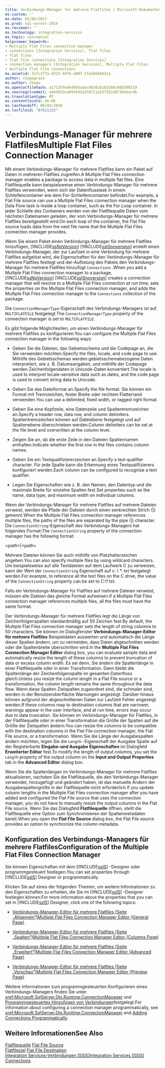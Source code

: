 ```yaml
---
title: Verbindungs-Manager für mehrere Flatfiles | Microsoft-Dokumentation
ms.custom: ''
ms.date: 03/06/2017
ms.prod: sql-server-2014
ms.reviewer: ''
ms.technology: integration-services
ms.topic: conceptual
helpviewer_keywords:
- Multiple Flat Files connection manager
- connections [Integration Services], flat files
- flat files
- flat file connections [Integration Services]
- connection managers [Integration Services], Multiple Flat Files
- multiple flat file connections
ms.assetid: 31fc3f7a-d323-44f5-a907-1fa3de66631a
author: chugugrace
ms.author: chugu
ms.openlocfilehash: a17125fedb495daabc4838161b3260c0d5590319
ms.sourcegitcommit: ad4d92dce894592a259721a1571b1d8736abacdb
ms.translationtype: MT
ms.contentlocale: de-DE
ms.lasthandoff: 08/04/2020
ms.locfileid: "87621132"
---
```

# <a name="multiple-flat-files-connection-manager"></a><span data-ttu-id="d9af5-102">Verbindungs-Manager für mehrere Flatfiles</span><span class="sxs-lookup"><span data-stu-id="d9af5-102">Multiple Flat Files Connection Manager</span></span>
  <span data-ttu-id="d9af5-103">Mit einem Verbindungs-Manager für mehrere Flatfiles kann ein Paket auf Daten in mehreren Flatfiles zugreifen.</span><span class="sxs-lookup"><span data-stu-id="d9af5-103">A Multiple Flat Files connection manager enables a package to access data in multiple flat files.</span></span> <span data-ttu-id="d9af5-104">Eine Flatfilequelle kann beispielsweise einen Verbindungs-Manager für mehrere Flatfiles verwenden, wenn sich der Datenflusstask in einem Schleifencontainer wie dem For-Schleifencontainer befindet.</span><span class="sxs-lookup"><span data-stu-id="d9af5-104">For example, a Flat File source can use a Multiple Flat Files connection manager when the Data Flow task is inside a loop container, such as the For Loop container.</span></span> <span data-ttu-id="d9af5-105">In jeder Schleife des Containers werden von der Flatfilequelle Daten vom nächsten Dateinamen geladen, der vom Verbindungs-Manager für mehrere Flatfiles bereitgestellt wird.</span><span class="sxs-lookup"><span data-stu-id="d9af5-105">On each loop of the container, the Flat File source loads data from the next file name that the Multiple Flat Files connection manager provides.</span></span>  
  
 <span data-ttu-id="d9af5-106">Wenn Sie einem Paket einen Verbindungs-Manager für mehrere Flatfiles hinzufügen, [!INCLUDE[ssNoVersion](../../includes/ssnoversion-md.md)] [!INCLUDE[ssISnoversion](../../includes/ssisnoversion-md.md)] erstellt einen Verbindungs-Manager, der zur Laufzeit in eine Verbindung für mehrere Flatfiles aufgelöst wird, die Eigenschaften für den Verbindungs-Manager für mehrere Flatfiles festlegt und der-Auflistung des Pakets den Verbindungs-Manager für mehrere Flatfiles hinzufügt `Connections` .</span><span class="sxs-lookup"><span data-stu-id="d9af5-106">When you add a Multiple Flat Files connection manager to a package, [!INCLUDE[ssNoVersion](../../includes/ssnoversion-md.md)] [!INCLUDE[ssISnoversion](../../includes/ssisnoversion-md.md)] creates a connection manager that will resolve to a Multiple Flat Files connection at run time, sets the properties on the Multiple Flat Files connection manager, and adds the Multiple Flat Files connection manager to the `Connections` collection of the package.</span></span>  
  
 <span data-ttu-id="d9af5-107">Die `ConnectionManagerType`-Eigenschaft des Verbindungs-Managers ist auf `MULTIFLATFILE` festgelegt.</span><span class="sxs-lookup"><span data-stu-id="d9af5-107">The `ConnectionManagerType` property of the connection manager is set to `MULTIFLATFILE`.</span></span>  
  
 <span data-ttu-id="d9af5-108">Es gibt folgende Möglichkeiten, um einen Verbindungs-Manager für mehrere Flatfiles zu konfigurieren:</span><span class="sxs-lookup"><span data-stu-id="d9af5-108">You can configure the Multiple Flat Files connection manager in the following ways:</span></span>  
  
-   <span data-ttu-id="d9af5-109">Geben Sie die Dateien, das Gebietsschema und die Codepage an, die Sie verwenden möchten.</span><span class="sxs-lookup"><span data-stu-id="d9af5-109">Specify the files, locale, and code page to use.</span></span> <span data-ttu-id="d9af5-110">Mithilfe des Gebietsschemas werden gebietsschemabezogene Daten interpretiert, wie z. B. Datumsangaben, und mithilfe der Codepage werden Zeichenfolgendaten in Unicode-Daten konvertiert.</span><span class="sxs-lookup"><span data-stu-id="d9af5-110">The locale is used to interpret locale-sensitive data such as dates, and the code page is used to convert string data to Unicode.</span></span>  
  
-   <span data-ttu-id="d9af5-111">Geben Sie das Dateiformat an.</span><span class="sxs-lookup"><span data-stu-id="d9af5-111">Specify the file format.</span></span> <span data-ttu-id="d9af5-112">Sie können ein Format mit Trennzeichen, fester Breite oder rechtem Flatterrand verwenden.</span><span class="sxs-lookup"><span data-stu-id="d9af5-112">You can use a delimited, fixed width, or ragged right format.</span></span>  
  
-   <span data-ttu-id="d9af5-113">Geben Sie eine Kopfzeile, eine Datenzeile und Spaltentrennzeichen an.</span><span class="sxs-lookup"><span data-stu-id="d9af5-113">Specify a header row, data row, and column delimiters.</span></span> <span data-ttu-id="d9af5-114">Spaltentrennzeichen können auf Dateiebene festgelegt und auf Spaltenebene überschrieben werden.</span><span class="sxs-lookup"><span data-stu-id="d9af5-114">Column delimiters can be set at the file level and overwritten at the column level.</span></span>  
  
-   <span data-ttu-id="d9af5-115">Zeigen Sie an, ob die erste Zeile in den Dateien Spaltennamen enthalten.</span><span class="sxs-lookup"><span data-stu-id="d9af5-115">Indicate whether the first row in the files contains column names.</span></span>  
  
-   <span data-ttu-id="d9af5-116">Geben Sie ein Textqualifiziererzeichen an.</span><span class="sxs-lookup"><span data-stu-id="d9af5-116">Specify a text qualifier character.</span></span> <span data-ttu-id="d9af5-117">Für jede Spalte kann die Erkennung eines Textqualifizierers konfiguriert werden.</span><span class="sxs-lookup"><span data-stu-id="d9af5-117">Each column can be configured to recognize a text qualifier.</span></span>  
  
-   <span data-ttu-id="d9af5-118">Legen Sie Eigenschaften wie z. B. den Namen, den Datentyp und die maximale Breite für einzelne Spalten fest.</span><span class="sxs-lookup"><span data-stu-id="d9af5-118">Set properties such as the name, data type, and maximum width on individual columns.</span></span>  
  
 <span data-ttu-id="d9af5-119">Wenn der Verbindungs-Manager für mehrere Flatfiles auf mehrere Dateien verweist, werden die Pfade der Dateien durch einen senkrechten Strich (|) getrennt.</span><span class="sxs-lookup"><span data-stu-id="d9af5-119">When the Multiple Flat Files connection manager references multiple files, the paths of the files are separated by the pipe (|) character.</span></span> <span data-ttu-id="d9af5-120">Die `ConnectionString`-Eigenschaft des Verbindungs-Managers hat folgendes Format:</span><span class="sxs-lookup"><span data-stu-id="d9af5-120">The `ConnectionString` property of the connection manager has the following format:</span></span>  
  
 \<*path*>|\<*path*>  
  
 <span data-ttu-id="d9af5-121">Mehrere Dateien können Sie auch mithilfe von Platzhalterzeichen angeben.</span><span class="sxs-lookup"><span data-stu-id="d9af5-121">You can also specify multiple files by using wildcard characters.</span></span> <span data-ttu-id="d9af5-122">Um beispielsweise auf alle Textdateien auf dem Laufwerk C zu verweisen, kann der Wert der `ConnectionString` Eigenschaft auf c: \\ \*. txt festgelegt werden.</span><span class="sxs-lookup"><span data-stu-id="d9af5-122">For example, to reference all the text files on the C drive, the value of the `ConnectionString` property can be set to C:\\*.txt.</span></span>  
  
 <span data-ttu-id="d9af5-123">Falls ein Verbindungs-Manager für Flatfiles auf mehrere Dateien verweist, müssen alle Dateien das gleiche Format aufweisen.</span><span class="sxs-lookup"><span data-stu-id="d9af5-123">If a Multiple Flat Files connection manager references multiple files, all the files must have the same format.</span></span>  
  
 <span data-ttu-id="d9af5-124">Der Verbindungs-Manager für mehrere Flatfiles legt die Länge von Zeichenfolgenspalten standardmäßig auf 50 Zeichen fest.</span><span class="sxs-lookup"><span data-stu-id="d9af5-124">By default, the Multiple Flat Files connection manager sets the length of string columns to 50 characters.</span></span> <span data-ttu-id="d9af5-125">Sie können im Dialogfenster **Verbindungs-Manager-Editor für mehrere Flatfiles** Beispieldaten auswerten und automatisch die Länge dieser Spalten ändern, um zu vermeiden, dass Daten abgeschnitten werden oder die Spaltenbreite überschritten wird.</span><span class="sxs-lookup"><span data-stu-id="d9af5-125">In the **Multiple Flat Files Connection Manager Editor** dialog box, you can evaluate sample data and automatically resize the length of these columns to prevent truncation of data or excess column width.</span></span> <span data-ttu-id="d9af5-126">Es sei denn, Sie ändern die Spaltenlänge in einer Flatfilequelle oder in einer Transformation. Dann bleibt die Spaltenlänge der Zeichenfolgenspalte im gesamten Datenfluss gleich.</span><span class="sxs-lookup"><span data-stu-id="d9af5-126">Unless you resize the column length in a Flat File source or a transformation, the column length remains the same throughout the data flow.</span></span> <span data-ttu-id="d9af5-127">Wenn diese Spalten Zielspalten zugeordnet sind, die schmaler sind, werden in der Benutzeroberfläche Warnungen angezeigt. Darüber hinaus können aufgrund der abgeschnittenen Daten zur Laufzeit Fehler angezeigt werden.</span><span class="sxs-lookup"><span data-stu-id="d9af5-127">If these columns map to destination columns that are narrower, warnings appear in the user interface, and at run time, errors may occur due to data truncation.</span></span> <span data-ttu-id="d9af5-128">Sie können im Verbindungs-Manager für Flatfiles, in der Flatfilequelle oder in einer Transformation die Größe der Spalten auf die Größe der Zielspalten ändern.</span><span class="sxs-lookup"><span data-stu-id="d9af5-128">You can resize the columns to be compatible with the destination columns in the Flat File connection manager, the Flat File source, or a transformation.</span></span> <span data-ttu-id="d9af5-129">Wenn Sie die Länge der Ausgabespalten ändern möchten, legen Sie die `Length` -Eigenschaft der Ausgabe Spalte auf der Registerkarte **Eingabe-und Ausgabe Eigenschaften** im Dialogfeld **Erweiterter Editor** fest.</span><span class="sxs-lookup"><span data-stu-id="d9af5-129">To modify the length of output columns, you set the `Length` property of the output column on the **Input and Output Properties** tab in the **Advanced Editor** dialog box.</span></span>  
  
 <span data-ttu-id="d9af5-130">Wenn Sie die Spaltenlängen im Verbindungs-Manager für mehrere Flatfiles aktualisieren, nachdem Sie die Flatfilequelle, die den Verbindungs-Manager verwendet, hinzugefügt und geändert haben, ist das manuelle Ändern der Ausgabespaltengröße in der Flatfilequelle nicht erforderlich.</span><span class="sxs-lookup"><span data-stu-id="d9af5-130">If you update column lengths in the Multiple Flat Files connection manager after you have added and configured the Flat File source that uses the connection manager, you do not have to manually resize the output columns in the Flat File source.</span></span> <span data-ttu-id="d9af5-131">Wenn Sie das Dialogfeld **Flatfilequelle** öffnen, stellt die Flatfilequelle eine Option zum Synchronisieren der Spaltenmetadaten bereit.</span><span class="sxs-lookup"><span data-stu-id="d9af5-131">When you open the **Flat File Source** dialog box, the Flat File source provides an option to synchronize the column metadata.</span></span>  
  
## <a name="configuration-of-the-multiple-flat-files-connection-manager"></a><span data-ttu-id="d9af5-132">Konfiguration des Verbindungs-Managers für mehrere Flatfiles</span><span class="sxs-lookup"><span data-stu-id="d9af5-132">Configuration of the Multiple Flat Files Connection Manager</span></span>  
 <span data-ttu-id="d9af5-133">Sie können Eigenschaften mit dem [!INCLUDE[ssIS](../../includes/ssis-md.md)] -Designer oder programmgesteuert festlegen.</span><span class="sxs-lookup"><span data-stu-id="d9af5-133">You can set properties through [!INCLUDE[ssIS](../../includes/ssis-md.md)] Designer or programmatically.</span></span>  
  
 <span data-ttu-id="d9af5-134">Klicken Sie auf eines der folgenden Themen, um weitere Informationen zu den Eigenschaften zu erhalten, die Sie im [!INCLUDE[ssIS](../../includes/ssis-md.md)] -Designer festlegen können:</span><span class="sxs-lookup"><span data-stu-id="d9af5-134">For more information about the properties that you can set in [!INCLUDE[ssIS](../../includes/ssis-md.md)] Designer, click one of the following topics:</span></span>  
  
-   [<span data-ttu-id="d9af5-135">Verbindungs-Manager-Editor für mehrere Flatfiles &#40;Seite „Allgemein“&#41;</span><span class="sxs-lookup"><span data-stu-id="d9af5-135">Multiple Flat Files Connection Manager Editor &#40;General Page&#41;</span></span>](../general-page-of-integration-services-designers-options.md)  
  
-   [<span data-ttu-id="d9af5-136">Verbindungs-Manager-Editor für mehrere Flatfiles &#40;Seite „Spalten“&#41;</span><span class="sxs-lookup"><span data-stu-id="d9af5-136">Multiple Flat Files Connection Manager Editor &#40;Columns Page&#41;</span></span>](../multiple-flat-files-connection-manager-editor-columns-page.md)  
  
-   [<span data-ttu-id="d9af5-137">Verbindungs-Manager-Editor für mehrere Flatfiles &#40;Seite „Erweitert“&#41;</span><span class="sxs-lookup"><span data-stu-id="d9af5-137">Multiple Flat Files Connection Manager Editor &#40;Advanced Page&#41;</span></span>](../multiple-flat-files-connection-manager-editor-advanced-page.md)  
  
-   [<span data-ttu-id="d9af5-138">Verbindungs-Manager-Editor für mehrere Flatfiles &#40;Seite „Vorschau“&#41;</span><span class="sxs-lookup"><span data-stu-id="d9af5-138">Multiple Flat Files Connection Manager Editor &#40;Preview Page&#41;</span></span>](../multiple-flat-files-connection-manager-editor-preview-page.md)  
  
 <span data-ttu-id="d9af5-139">Weitere Informationen zum programmgesteuerten Konfigurieren eines Verbindungs-Managers finden Sie unter <xref:Microsoft.SqlServer.Dts.Runtime.ConnectionManager> und [Programmgesteuertes Hinzufügen von Verbindungen](../building-packages-programmatically/adding-connections-programmatically.md)festgelegt.</span><span class="sxs-lookup"><span data-stu-id="d9af5-139">For information about configuring a connection manager programmatically, see <xref:Microsoft.SqlServer.Dts.Runtime.ConnectionManager> and [Adding Connections Programmatically](../building-packages-programmatically/adding-connections-programmatically.md).</span></span>  
  
## <a name="see-also"></a><span data-ttu-id="d9af5-140">Weitere Informationen</span><span class="sxs-lookup"><span data-stu-id="d9af5-140">See Also</span></span>  
 <span data-ttu-id="d9af5-141">[Flatfilequelle](../data-flow/flat-file-source.md) </span><span class="sxs-lookup"><span data-stu-id="d9af5-141">[Flat File Source](../data-flow/flat-file-source.md) </span></span>  
 <span data-ttu-id="d9af5-142">[Flatfileziel](../data-flow/flat-file-destination.md) </span><span class="sxs-lookup"><span data-stu-id="d9af5-142">[Flat File Destination](../data-flow/flat-file-destination.md) </span></span>  
 [<span data-ttu-id="d9af5-143">Integration Services-Verbindungen &#40;SSIS&#41;</span><span class="sxs-lookup"><span data-stu-id="d9af5-143">Integration Services &#40;SSIS&#41; Connections</span></span>](integration-services-ssis-connections.md)  
  
  
